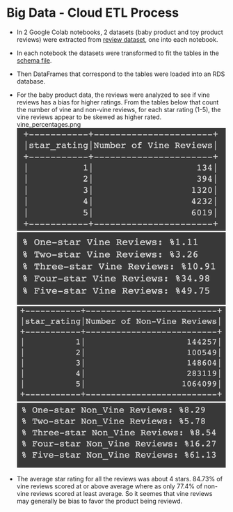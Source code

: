 # Big Data - Cloud ETL Process


* In 2 Google Colab notebooks, 2 datasets (baby product and toy product reviews) were extracted from [review dataset](https://s3.amazonaws.com/amazon-reviews-pds/tsv/index.txt), one into each notebook. 

* In each notebook the datasets were transformed to fit the tables in the [schema file](../Resources/schema.sql).

* Then DataFrames that correspond to the tables were loaded into an RDS database.

* For the baby product data, the reviews were analyzed to see if vine reviews has a bias for higher ratings. From the tables below that count the number of vine and non-vine reviews, for each star rating (1-5), the vine reviews appear to be skewed as higher rated.
vine_percentages.png
![vine review](images/vine.png)
![vine review percentages](images/vine_percentages.png)
![nonvinereview](images/nonvine.png)
![non-vine review percentages](images/nonvine_percentages.png)

* The average star rating for all the reviews was about 4 stars. 84.73% of vine reviews  scored at or above average where as only 77.4% of non-vine reviews scored at least average. So it seemes that vine reviews may generally be bias to favor the product being reviewd.
